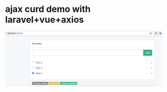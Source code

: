# ajax curd demo with laravel+vue+axios

![image](https://github.com/Hibiscus94/laravel_vue_axios_curd/raw/master/public/img/WX20180110-135627@2x.png)
